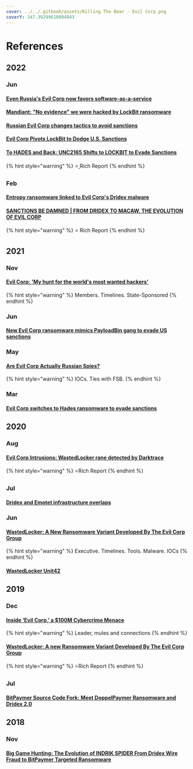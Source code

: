 ```yaml
---
cover: ../../.gitbook/assets/Killing The Bear - Evil Corp.png
coverY: 347.39299610894943
---
```


# References

## 2022

### Jun

#### [Even Russia's Evil Corp now favors software-as-a-service](https://www.theregister.com/2022/06/03/evil-corp-ransomware-sanctions/)

#### [Mandiant: "No evidence" we were hacked by LockBit ransomware](https://www.bleepingcomputer.com/news/security/mandiant-no-evidence-we-were-hacked-by-lockbit-ransomware/)

#### [Russian Evil Corp changes tactics to avoid sanctions](https://www.cybersecurity-insiders.com/russian-evil-corp-changes-tactics-to-avoid-sanctions/?utm\_source=feedly\&utm\_medium=rss\&utm\_campaign=russian-evil-corp-changes-tactics-to-avoid-sanctions)

#### [Evil Corp Pivots LockBit to Dodge U.S. Sanctions](https://threatpost.com/evil-corp-pivots-to-lockbit-to-dodge-u-s-sanctions/179858/)

#### [To HADES and Back: UNC2165 Shifts to LOCKBIT to Evade Sanctions](https://www.mandiant.com/resources/unc2165-shifts-to-evade-sanctions)

{% hint style="warning" %}
⭐[ ](https://emojipedia.org/exclamation-mark/)Rich Report
{% endhint %}

### Feb

#### [Entropy ransomware linked to Evil Corp's Dridex malware](https://www.bleepingcomputer.com/news/security/entropy-ransomware-linked-to-evil-corps-dridex-malware/)

#### [SANCTIONS BE DAMNED | FROM DRIDEX TO MACAW, THE EVOLUTION OF EVIL CORP](https://es.sentinelone.com/wp-content/uploads/2022/02/S1\_-SentinelLabs\_SanctionsBeDamned\_final\_02.pdf)

{% hint style="warning" %}
⭐ Rich Report
{% endhint %}

## 2021

### Nov

#### [Evil Corp: 'My hunt for the world's most wanted hackers'](https://www.bbc.com/news/technology-59297187) <a href="#main-heading" id="main-heading"></a>

{% hint style="warning" %}
Members. Timelines. State-Sponsored
{% endhint %}

### Jun

#### [New Evil Corp ransomware mimics PayloadBin gang to evade US sanctions](https://www.bleepingcomputer.com/news/security/new-evil-corp-ransomware-mimics-payloadbin-gang-to-evade-us-sanctions/)

### May

#### [Are Evil Corp Actually Russian Spies?](https://www.truesec.com/hub/blog/are-the-notorious-cyber-criminals-evil-corp-actually-russian-spies)

{% hint style="warning" %}
IOCs. Ties with FSB.
{% endhint %}

### Mar

#### [Evil Corp switches to Hades ransomware to evade sanctions](https://www.bleepingcomputer.com/news/security/evil-corp-switches-to-hades-ransomware-to-evade-sanctions/)

## 2020

### Aug

#### [Evil Corp Intrusions: WastedLocker rane detected by Darktrace](https://www.darktrace.com/en/blog/evil-corp-intrusions-wasted-locker-ransomware-detected-by-darktrace/)

{% hint style="warning" %}
⭐Rich Report
{% endhint %}

### Jul

#### [Dridex and Emotet infrastructure overlaps](https://services.global.ntt/es-es/insights/blog/dridex-and-emotet-infrastructure-overlaps)

### Jun

#### [WastedLocker: A New Ransomware Variant Developed By The Evil Corp Group](https://samples.vx-underground.org/APTs/2020/2020.06.23/Paper/Wasted%20Locker%20Evil%20Corp%20Group.pdf)

{% hint style="warning" %}
Executive. Timelines. Tools. Malware. IOCs
{% endhint %}

#### [WastedLocker Unit42](https://unit42.paloaltonetworks.com/atoms/wastedlocker-ransomware/)

## 2019

### Dec

#### [Inside ‘Evil Corp,’ a $100M Cybercrime Menace](https://krebsonsecurity.com/2019/12/inside-evil-corp-a-100m-cybercrime-menace/)

{% hint style="warning" %}
Leader, mules and connections
{% endhint %}

#### [WastedLocker: A new Ransomware Variant Developed By The Evil Corp Group](https://samples.vx-underground.org/APTs/2020/2020.06.23/Paper/Wasted%20Locker%20Evil%20Corp%20Group.pdf)

{% hint style="warning" %}
⭐Rich Report
{% endhint %}

### Jul

#### [BitPaymer Source Code Fork: Meet DoppelPaymer Ransomware and Dridex 2.0](https://www.crowdstrike.com/blog/doppelpaymer-ransomware-and-dridex-2/)

## 2018

### Nov

#### [Big Game Hunting: The Evolution of INDRIK SPIDER From Dridex Wire Fraud to BitPaymer Targeted Ransomware](https://www.crowdstrike.com/blog/big-game-hunting-the-evolution-of-indrik-spider-from-dridex-wire-fraud-to-bitpaymer-targeted-ransomware/)
